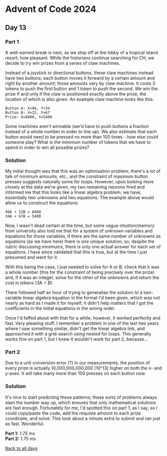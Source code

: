 # Advent of Code 2024
## Day 13
### Part 1
A well-earned break is next, as we stop off at the lobby of a tropical island resort; how pleasant. While the historians continue searching for CH, we decide to try win prizes from a series of claw machines.  

Instead of a joystick or directional buttons, these claw machines instead have two buttons; each button moves it forward by a certain amount and right by another amount; those amounts vary by claw machine. It costs 3 tokens to push the first button and 1 token to push the second. We win the prize if and only if the claw is positioned exactly above the prize, the location of which is also given. An example claw machine looks like this:
```
Button A: X+94, Y+34
Button B: X+22, Y+67
Prize: X=8400, Y=5400
```
Some machines aren't winnable (we'd have to push buttons a fraction instead of a whole number in order to line up). We also estimate that each button would need to be pressed no more than 100 times - how else could someone play? What is the minimum number of tokens that we have to spend in order to win all possible prizes?
### Solution
My initial thought was that this was an optimisation problem; there's a lot of talk of minimum amounts, etc., and the constraint of maximum button presses suggests naturally some for loops. However, upon looking more closely at the data we're given, my two remaining neurons fired and informed me that this looks like a linear algebra problem; we have, essentially two unknowns and two equations. The example above would allow us to construct the equations:
```
94A + 22B = 8400
34A + 67B = 5400
```
Now, I wasn't dead certain at the time, but some vague intuition/memory from university also told me that for a system of unknown variables and equations for those variables, if there are the same number of unknowns as equations (as we have here) there is one unique solution; so, despite the rubric discussing minimums, there is only one actual answer for each set of equations. I have since validated that this is true, but at the time I just presumed and went for it.  

With this being the case, I just needed to solve for A or B, check that it was a whole number (this for the constraint of being precisely over the prize) and, if it was an integer, solve for the other of the unknowns and return the cost in tokens (3A + B).  

There followed half an hour of trying to generalise the solution to a two-variable linear algebra equation in the format I'd been given, which was not nearly as hard as I made it for myself; it didn't help matters that I got the coefficients in the initial equations in the wrong order.  

Once I'd faffed about with that for a while, however, it worked perfectly and fast. Very pleasing stuff. I remember a problem in one of the last two years where I saw something similar, didn't get the linear algebra link, and approached it with a grid-search using nested for loops. This generally works fine on part 1, but I knew it wouldn't work for part 2, because...
### Part 2
Due to a unit conversion error (?) in our measurements, the position of every prize is actually 10,000,000,000,000 (10^13) higher on both the x- and y-axes. It will take many more than 100 presses on each button now.
### Solution
It's nice to start predicting these patterns; these sorts of problems always slam the number way up, which ensures that only mathematical solutions are fast enough. Fortunately for me, I'd spotted this on part 1, as I say, so I could copy/paste the code, add the requiste amount to each prize coordinate, and solve. This took about a minute extra to submit and ran just as fast. Wonderful.

**Part 1:** *1.75 ms*  
**Part 2:** *1.75 ms*  

[Back to all days](/2024)